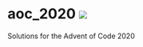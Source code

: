 # aoc_2020 ![](https://img.shields.io/badge/stars%20⭐-48-yellow)


Solutions for the Advent of Code 2020
